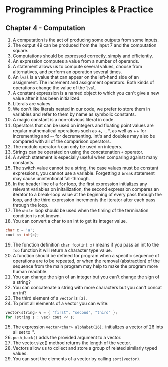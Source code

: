 # Programming Principles & Practice

## Chapter 4 - Computation

1. A computation is the act of producing some outputs from some inputs.
2. The output 49 can be produced from the input 7 and the computation square.
3. Computations should be expressed correctly, simply and efficiently.
4. An expression computes a value from a number of operands.
5. A statement allows us to compute several values, choose from alternatives,
and perform an operation several times.
6. An `lval` is a value that can appear on the left-hand side of an assignment. The increment and assignment operators. Both kinds of operations change the value of the `lval`.
7. A constant expression is a named object to which you can't give a new value after it has been initialized.
8. Literals are values.
9. We don't like literals nested in our code, we prefer to store them in variables and refer to them by name as symbolic constants.
10. A magic constant is a non-obvious literal in code.
11. Operators that can be used on integers and floating point values are regular mathematical operations such as +, -, \*, as well as ++ for incrementing and -- for decrementing. Int's and doubles may also be compared with all of the comparison operators.
12. The modulo operator `%` can only be used on integers.
13. Strings can be operated on using the concatenation `+` operator.
14. A switch statement is especially useful when comparing against many constants.
15. The switch value cannot be a string, the case values must be constant expressions, you cannot use a variable. Forgetting a `break` statement may cause unintentional fall-through.
16. In the header line of a `for` loop, the first expression initializes any relevant variables on initailization, the second expression compares an iterator to a break-loop value at the beginning of every pass through the loop, and the third expression increments the iterator after each pass through the loop.
17. The `while` loop should be used when the timing of the termination condition is not known.
18. You can convert a char to an int to get its integer value.
```c++
char c = 'a';
cout << int{c};
```
19. The function definition `char foo(int x)` means if you pass an int to the `foo` function it will return a character type value.
20. A function should be defined for program when a specific sequence of operations are to be repeated, or when the removal (abstraction) of the sequence from the main program may help to make the program more human readable.
21. You can change the sign of an integer but you can't change the sign of a string?
22. You can concatenate a string with more characters but you can't concat an int?
23. The third element of a `vector` is `[2]`.
24. To print all elements of a vector you can write:
```c++
vector<string> v = { "first", "second", "third" };
for (string s : vec) cout << s;
```
25. The expression `vector<char> alphabet(26);` initializes a vector of 26 ints all set to ''.
26. `push_back()` adds the provided argument to a vector.
27. The vector.size() method returns the length of the vector.
28. Vectors allow us to collect and store a group of related similarly typed values.
29. You can sort the elements of a vector by calling `sort(vector)`.
